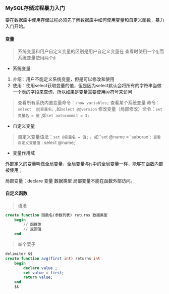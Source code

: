### MySQL存储过程暴力入门

要在数据库中使用存储过程必须先了解数据库中如何使用变量和自定义函数，暴力入门开始。

#### 变量

>系统变量和用户自定义变量的区别是用户自定义变量在
查看时使用一个`@`,而系统变量使用两个`@`

- 系统变量

1. 介绍：用户不能定义系统变量，但是可以修改和使用
2. 使用：使用select获取变量的值，但是因为select默认会将所有的字符串当做一个表的字段来查询，所以如果是变量需要使用`@@`符号来访问

> 查看所有系统内置变量命令：`show variables;`
> 查看某个系统变量 命令：`select  @@变量名;` ,如`select @@version`
> 修改变量（局部修改）命令：`set 变量名 = 值` ,如`set autocommit = 3;`


- 自定义变量

> 自定义变量语法：`set @变量名 = 值;` ，如``set @name = 'saboran';`
> 查看自定义变量值：`select @name;` 


- 变量作用域

外部定义的变量叫做全局变量，全局变量与js中的全局变量一样，能够在函数内部被使用；

局部变量：declare 变量 数据类型
局部变量不能在函数外部访问。


#### 自定义函数
> 语法

```sql
create function 函数名(参数列表) returns 数据类型
	begin
		// 函数体 
		// 返回值
	end
```

> 举个栗子

```sql
delimiter $$ 
create function avg(first int) returns int
	begin 
		declare value ;
		set value = first;
		return value;
	end
	$$
```